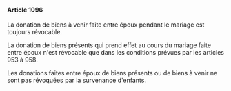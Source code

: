 #### Article 1096

La donation de biens à venir faite entre époux pendant le mariage est toujours révocable.

La donation de biens présents qui prend effet au cours du mariage faite entre époux n'est révocable que dans les conditions prévues par les articles 953 à 958.

Les donations faites entre époux de biens présents ou de biens à venir ne sont pas révoquées par la survenance d'enfants.

